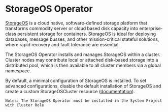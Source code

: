 # StorageOS Operator

[StorageOS](https://storageos.com) is a cloud native, software-defined storage
platform that transforms commodity server or cloud based disk capacity into
enterprise-class persistent storage for containers. StorageOS is ideal for
deploying databases, message busses, and other mission-critical stateful
solutions, where rapid recovery and fault tolerance are essential.

The StorageOS Operator installs and manages StorageOS within a cluster.
Cluster nodes may contribute local or attached disk-based storage into a
distributed pool, which is then available to all cluster members via a
global namespace.

By default, a minimal configuration of StorageOS is installed. To set advanced
configurations, disable the default installation of StorageOS and create a
custom StorageOSCluster resource
([documentation](https://docs.storageos.com/docs/reference/cluster-operator/examples)).

`Notes: The StorageOS Operator must be installed in the System Project with
Cluster Role`

